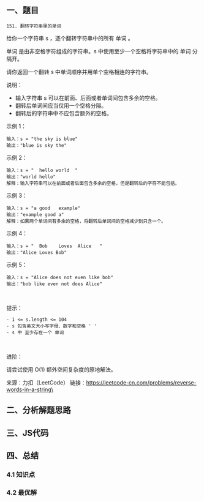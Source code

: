 ## 一、题目
`151. 翻转字符串里的单词`

给你一个字符串 s ，逐个翻转字符串中的所有 单词 。

单词 是由非空格字符组成的字符串。s 中使用至少一个空格将字符串中的 单词 分隔开。

请你返回一个翻转 s 中单词顺序并用单个空格相连的字符串。

说明：

- 输入字符串 s 可以在前面、后面或者单词间包含多余的空格。
- 翻转后单词间应当仅用一个空格分隔。
- 翻转后的字符串中不应包含额外的空格。
 

示例 1：
```
输入：s = "the sky is blue"
输出："blue is sky the"
```

示例 2：
```
输入：s = "  hello world  "
输出："world hello"
解释：输入字符串可以在前面或者后面包含多余的空格，但是翻转后的字符不能包括。
```

示例 3：
```
输入：s = "a good   example"
输出："example good a"
解释：如果两个单词间有多余的空格，将翻转后单词间的空格减少到只含一个。
```

示例 4：
```
输入：s = "  Bob    Loves  Alice   "
输出："Alice Loves Bob"
```

示例 5：
```
输入：s = "Alice does not even like bob"
输出："bob like even not does Alice"
```
 

提示：
```
- 1 <= s.length <= 104
- s 包含英文大小写字母、数字和空格 ' '
- s 中 至少存在一个 单词
```
 

进阶：

请尝试使用 O(1) 额外空间复杂度的原地解法。

来源：力扣（LeetCode）
链接：https://leetcode-cn.com/problems/reverse-words-in-a-string\


## 二、分析解题思路


## 三、JS代码


## 四、总结

### 4.1 知识点

### 4.2 最优解
